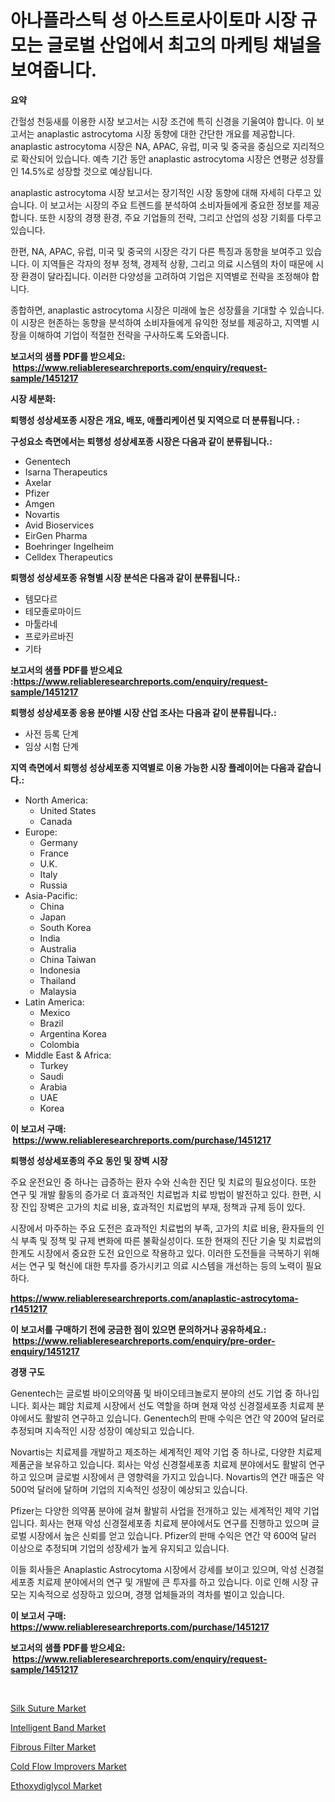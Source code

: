<p><h1>아나플라스틱 성 아스트로사이토마 시장 규모는 글로벌 산업에서 최고의 마케팅 채널을 보여줍니다.</h1></p><p><strong>요약</strong></p>
<p><p>간헐성 천둥새를 이용한 시장 보고서는 시장 조건에 특히 신경을 기울여야 합니다. 이 보고서는 anaplastic astrocytoma 시장 동향에 대한 간단한 개요를 제공합니다. anaplastic astrocytoma 시장은 NA, APAC, 유럽, 미국 및 중국을 중심으로 지리적으로 확산되어 있습니다. 예측 기간 동안 anaplastic astrocytoma 시장은 연평균 성장률인 14.5%로 성장할 것으로 예상됩니다.</p><p>anaplastic astrocytoma 시장 보고서는 장기적인 시장 동향에 대해 자세히 다루고 있습니다. 이 보고서는 시장의 주요 트렌드를 분석하여 소비자들에게 중요한 정보를 제공합니다. 또한 시장의 경쟁 환경, 주요 기업들의 전략, 그리고 산업의 성장 기회를 다루고 있습니다.</p><p>한편, NA, APAC, 유럽, 미국 및 중국의 시장은 각기 다른 특징과 동향을 보여주고 있습니다. 이 지역들은 각자의 정부 정책, 경제적 상황, 그리고 의료 시스템의 차이 때문에 시장 환경이 달라집니다. 이러한 다양성을 고려하여 기업은 지역별로 전략을 조정해야 합니다.</p><p>종합하면, anaplastic astrocytoma 시장은 미래에 높은 성장률을 기대할 수 있습니다. 이 시장은 현존하는 동향을 분석하여 소비자들에게 유익한 정보를 제공하고, 지역별 시장을 이해하여 기업이 적절한 전략을 구사하도록 도와줍니다.</p></p>
<p><strong>보고서의 샘플 PDF를 받으세요: &nbsp;<a href="https://www.reliableresearchreports.com/enquiry/request-sample/1451217">https://www.reliableresearchreports.com/enquiry/request-sample/1451217</a></strong></p>
<p><strong>시장 세분화:</strong></p>
<p><strong> 퇴행성 성상세포종 시장은 개요, 배포, 애플리케이션 및 지역으로 더 분류됩니다. :</strong></p>
<p><strong>구성요소 측면에서는 퇴행성 성상세포종 시장은 다음과 같이 분류됩니다.:</strong></p>
<p><ul><li>Genentech</li><li>Isarna Therapeutics</li><li>Axelar</li><li>Pfizer</li><li>Amgen</li><li>Novartis</li><li>Avid Bioservices</li><li>EirGen Pharma</li><li>Boehringer Ingelheim</li><li>Celldex Therapeutics</li></ul></p>
<p><strong> 퇴행성 성상세포종 유형별 시장 분석은 다음과 같이 분류됩니다.:</strong></p>
<p><ul><li>템모다르</li><li>테모졸로마이드</li><li>마툴라네</li><li>프로카르바진</li><li>기타</li></ul></p>
<p><strong>보고서의 샘플 PDF를 받으세요 :<a href="https://www.reliableresearchreports.com/enquiry/request-sample/1451217">https://www.reliableresearchreports.com/enquiry/request-sample/1451217</a></strong></p>
<p><strong> 퇴행성 성상세포종 응용 분야별 시장 산업 조사는 다음과 같이 분류됩니다.:</strong></p>
<p><ul><li>사전 등록 단계</li><li>임상 시험 단계</li></ul></p>
<p><strong>지역 측면에서 퇴행성 성상세포종 지역별로 이용 가능한 시장 플레이어는 다음과 같습니다.:</strong></p>
<p><ul>
    <li>
        North America:
        <ul>
            <li>United States</li>
            <li>Canada</li>
        </ul>
    </li>
    <li>
        Europe:
        <ul>
            <li>Germany</li>
            <li>France</li>
            <li>U.K.</li>
            <li>Italy</li>
            <li>Russia</li>
        </ul>
    </li>
    <li>
        Asia-Pacific:
        <ul>
            <li>China</li>
            <li>Japan</li>
            <li>South Korea</li>
            <li>India</li>
            <li>Australia</li>
            <li>China Taiwan</li>
            <li>Indonesia</li>
            <li>Thailand</li>
            <li>Malaysia</li>
        </ul>
    </li>
    <li>
        Latin America:
        <ul>
            <li>Mexico</li>
            <li>Brazil</li>
            <li>Argentina Korea</li>
            <li>Colombia</li>
        </ul>
    </li>
    <li>
        Middle East & Africa:
        <ul>
            <li>Turkey</li>
            <li>Saudi</li>
            <li>Arabia</li>
            <li>UAE</li>
            <li>Korea</li>
        </ul>
    </li>
    </ul></p>
<p><strong>이 보고서 구매: &nbsp;<a href="https://www.reliableresearchreports.com/purchase/1451217">https://www.reliableresearchreports.com/purchase/1451217</a></strong></p>
<p><strong>퇴행성 성상세포종의 주요 동인 및 장벽 시장</strong></p>
<p><p>주요 운전요인 중 하나는 급증하는 환자 수와 신속한 진단 및 치료의 필요성이다. 또한 연구 및 개발 활동의 증가로 더 효과적인 치료법과 치료 방법이 발전하고 있다. 한편, 시장 진입 장벽은 고가의 치료 비용, 효과적인 치료법의 부재, 정책과 규제 등이 있다.</p><p>시장에서 마주하는 주요 도전은 효과적인 치료법의 부족, 고가의 치료 비용, 환자들의 인식 부족 및 정책 및 규제 변화에 따른 불확실성이다. 또한 현재의 진단 기술 및 치료법의 한계도 시장에서 중요한 도전 요인으로 작용하고 있다. 이러한 도전들을 극복하기 위해서는 연구 및 혁신에 대한 투자를 증가시키고 의료 시스템을 개선하는 등의 노력이 필요하다.</p></p>
<p><strong><a href="https://www.reliableresearchreports.com/anaplastic-astrocytoma-r1451217">https://www.reliableresearchreports.com/anaplastic-astrocytoma-r1451217</a></strong></p>
<p><strong>이 보고서를 구매하기 전에 궁금한 점이 있으면 문의하거나 공유하세요.: &nbsp;<a href="https://www.reliableresearchreports.com/enquiry/pre-order-enquiry/1451217">https://www.reliableresearchreports.com/enquiry/pre-order-enquiry/1451217</a></strong></p>
<p><strong>경쟁 구도</strong></p>
<p><p>Genentech는 글로벌 바이오의약품 및 바이오테크놀로지 분야의 선도 기업 중 하나입니다. 회사는 폐암 치료제 시장에서 선도 역할을 하며 현재 악성 신경절세포종 치료제 분야에서도 활발히 연구하고 있습니다. Genentech의 판매 수익은 연간 약 200억 달러로 추정되며 지속적인 시장 성장이 예상되고 있습니다.</p><p>Novartis는 치료제를 개발하고 제조하는 세계적인 제약 기업 중 하나로, 다양한 치료제 제품군을 보유하고 있습니다. 회사는 악성 신경절세포종 치료제 분야에서도 활발히 연구하고 있으며 글로벌 시장에서 큰 영향력을 가지고 있습니다. Novartis의 연간 매출은 약 500억 달러에 달하며 기업의 지속적인 성장이 예상되고 있습니다.</p><p>Pfizer는 다양한 의약품 분야에 걸쳐 활발히 사업을 전개하고 있는 세계적인 제약 기업입니다. 회사는 현재 악성 신경절세포종 치료제 분야에서도 연구를 진행하고 있으며 글로벌 시장에서 높은 신뢰를 얻고 있습니다. Pfizer의 판매 수익은 연간 약 600억 달러 이상으로 추정되며 기업의 성장세가 높게 유지되고 있습니다.</p><p>이들 회사들은 Anaplastic Astrocytoma 시장에서 강세를 보이고 있으며, 악성 신경절세포종 치료제 분야에서의 연구 및 개발에 큰 투자를 하고 있습니다. 이로 인해 시장 규모는 지속적으로 성장하고 있으며, 경쟁 업체들과의 격차를 벌이고 있습니다.</p></p>
<p><strong>이 보고서 구매: &nbsp; <a href="https://www.reliableresearchreports.com/purchase/1451217">https://www.reliableresearchreports.com/purchase/1451217</a></strong></p>
<p><strong>보고서의 샘플 PDF를 받으세요: &nbsp;<a href="https://www.reliableresearchreports.com/enquiry/request-sample/1451217">https://www.reliableresearchreports.com/enquiry/request-sample/1451217</a></strong><strong></strong></p>
<p>&nbsp;</p>
<p><p><a href="https://github.com/ChiragRP21/Market-Research-Report-List-4/blob/main/silk-suture-market.md">Silk Suture Market</a></p><p><a href="https://picayune-night-cbd.notion.site/Intelligent-Band-Market-Exploring-Market-Share-Market-Trends-and-Future-Growth-e361da190879411fbb2b49be22214f85">Intelligent Band Market</a></p><p><a href="https://view.publitas.com/reportprime-1/fibrous-filter-market-share-evolution-and-market-growth-trends-2024-2031/">Fibrous Filter Market</a></p><p><a href="https://www.linkedin.com/pulse/cold-flow-improvers-market-size-examines-its-scope-primary-focus-v1gof?trackingId=fh9mR%2FtKo7H0ADQeKIMwbg%3D%3D">Cold Flow Improvers Market</a></p><p><a href="https://www.linkedin.com/pulse/ethoxydiglycol-market-size-focuses-dynamics-in-depth-analysis-spfvc?trackingId=UbcZHcO63WrY2lkcMLEpDg%3D%3D">Ethoxydiglycol Market</a></p></p>